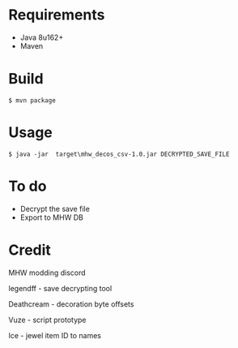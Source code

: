 # Requirements
* Java 8u162+
* Maven 

# Build
```
$ mvn package
```

# Usage 
```
$ java -jar  target\mhw_decos_csv-1.0.jar DECRYPTED_SAVE_FILE
```

# To do

* Decrypt the save file
* Export to MHW DB

# Credit

MHW modding discord

legendff - save decrypting tool

Deathcream - decoration byte offsets

Vuze - script prototype

Ice - jewel item ID to names
